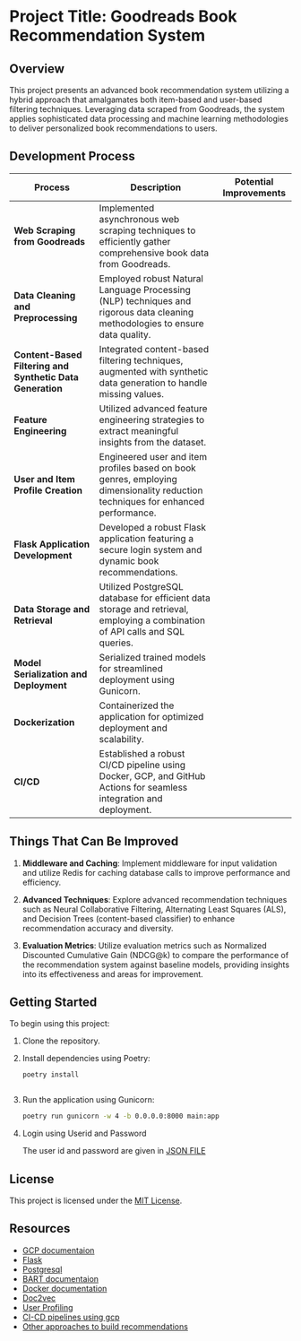 # Project Title: Goodreads Book Recommendation System

## Overview

This project presents an advanced book recommendation system utilizing a hybrid approach that amalgamates both item-based and user-based filtering techniques. Leveraging data scraped from Goodreads, the system applies sophisticated data processing and machine learning methodologies to deliver personalized book recommendations to users.

## Development Process

| Process                                     | Description                                                                                                                             | Potential Improvements                                                               |
|---------------------------------------------|-----------------------------------------------------------------------------------------------------------------------------------------|--------------------------------------------------------------------------------------|
| **Web Scraping from Goodreads**             | Implemented asynchronous web scraping techniques to efficiently gather comprehensive book data from Goodreads.                         |                                                                                      |
| **Data Cleaning and Preprocessing**         | Employed robust Natural Language Processing (NLP) techniques and rigorous data cleaning methodologies to ensure data quality.           |                                                                                      |
| **Content-Based Filtering and Synthetic Data Generation** | Integrated content-based filtering techniques, augmented with synthetic data generation to handle missing values.               |                                                                                      |
| **Feature Engineering**                     | Utilized advanced feature engineering strategies to extract meaningful insights from the dataset.                                       |                                                                                      |
| **User and Item Profile Creation**          | Engineered user and item profiles based on book genres, employing dimensionality reduction techniques for enhanced performance.        |                                                                                      |
| **Flask Application Development**           | Developed a robust Flask application featuring a secure login system and dynamic book recommendations.                                 |                                                                                      |
| **Data Storage and Retrieval**              | Utilized PostgreSQL database for efficient data storage and retrieval, employing a combination of API calls and SQL queries.          |                                                                                      |
| **Model Serialization and Deployment**      | Serialized trained models for streamlined deployment using Gunicorn.                                                                   |                                                                                      |
| **Dockerization**                           | Containerized the application for optimized deployment and scalability.                                                               |                                                                                      |
| **CI/CD**                                   | Established a robust CI/CD pipeline using Docker, GCP, and GitHub Actions for seamless integration and deployment.                   |                                                                                      |

## Things That Can Be Improved

1. **Middleware and Caching**: Implement middleware for input validation and utilize Redis for caching database calls to improve performance and efficiency.

2. **Advanced Techniques**: Explore advanced recommendation techniques such as Neural Collaborative Filtering, Alternating Least Squares (ALS), and Decision Trees (content-based classifier) to enhance recommendation accuracy and diversity.

3. **Evaluation Metrics**: Utilize evaluation metrics such as Normalized Discounted Cumulative Gain (NDCG@k) to compare the performance of the recommendation system against baseline models, providing insights into its effectiveness and areas for improvement.

## Getting Started

To begin using this project:

1. Clone the repository.
2. Install dependencies using Poetry:

   ```bash
   poetry install



3. Run the application using Gunicorn:

   ```bash
   poetry run gunicorn -w 4 -b 0.0.0.0:8000 main:app
   ```

4. Login using Userid and Password

   The user id and password are given in [JSON FILE](user_info.json)



## License

This project is licensed under the [MIT License](LICENSE).

## Resources

- [GCP documentaion](https://cloud.google.com)
- [Flask](https://flask.palletsprojects.com/en/3.0.x/)
- [Postgresql](https://www.postgresql.org/docs/)
- [BART documentaion](https://huggingface.co/docs/transformers/main/en/model_doc/bart#transformers.BartForConditionalGeneration)
- [Docker documentation](https://docs.docker.com/)
- [Doc2vec](https://radimrehurek.com/gensim/models/doc2vec.html)
- [User Profiling](https://arxiv.org/html/2402.09660v2)
- [CI-CD pipelines using gcp](https://github.com/google-github-actions/deploy-cloudrun)
- [Other approaches to build recommendations](https://github.com/recommenders-team/recommenders)


